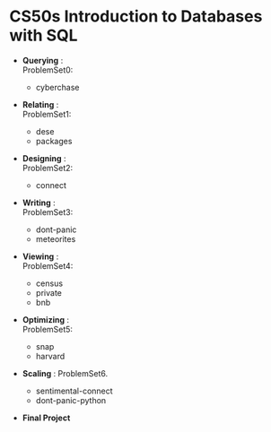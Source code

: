 # CS50s Introduction to Databases with SQL

- **Querying** : <br>
ProblemSet0:
  - cyberchase
  
- **Relating** : <br>
ProblemSet1: <br>
  - dese
  - packages
  
- **Designing** : <br>
ProblemSet2:
  - connect
  
- **Writing** : <br>
ProblemSet3: <br>
  - dont-panic
  - meteorites
 
- **Viewing** : <br>
ProblemSet4: <br>
  - census
  - private
  - bnb
 
- **Optimizing** : <br>
ProblemSet5: <br>
   - snap
   - harvard
  
- **Scaling** : ProblemSet6.
   - sentimental-connect
   - dont-panic-python

- **Final Project**



